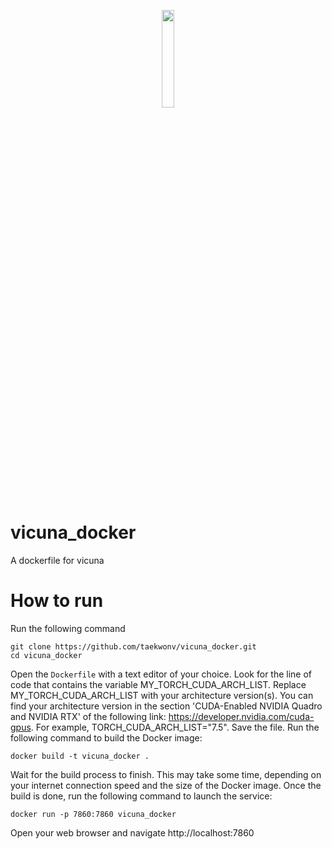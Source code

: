 <p align="center">
<a href="https://vicuna.lmsys.org"><img src="https://github.com/lm-sys/FastChat/blob/main/assets/vicuna_logo.jpeg" width="20%"></a>
</p>

# vicuna_docker
A dockerfile for vicuna

# How to run
Run the following command
```
git clone https://github.com/taekwonv/vicuna_docker.git
cd vicuna_docker
```
Open the `Dockerfile` with a text editor of your choice.
Look for the line of code that contains the variable MY_TORCH_CUDA_ARCH_LIST.
Replace MY_TORCH_CUDA_ARCH_LIST with your architecture version(s). You can find your architecture version in the section 'CUDA-Enabled NVIDIA Quadro and NVIDIA RTX' of the following link: https://developer.nvidia.com/cuda-gpus. For example, TORCH_CUDA_ARCH_LIST="7.5".
Save the file.
Run the following command to build the Docker image:
```
docker build -t vicuna_docker .
```
Wait for the build process to finish. This may take some time, depending on your internet connection speed and the size of the Docker image.
Once the build is done, run the following command to launch the service:
```
docker run -p 7860:7860 vicuna_docker
```
Open your web browser and navigate http://localhost:7860
